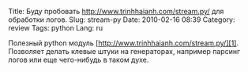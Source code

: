Title: Буду пробовать http://www.trinhhaianh.com/stream.py/ для обработки логов.
Slug: stream-py
Date: 2010-02-16 08:39
Category: review
Tags: python
Lang: ru

Полезный python модуль [http://www.trinhhaianh.com/stream.py/][1]. Позволяет делать клевые штуки на генераторах,
например парсинг логов или еще чего-нибудь в таком духе.

[1]: http://www.trinhhaianh.com/stream.py/
